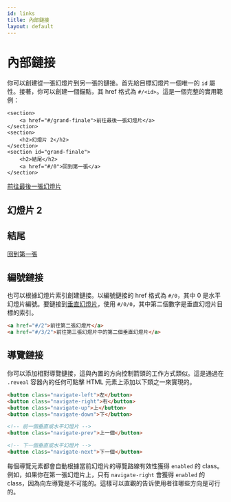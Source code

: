 ```yaml
---
id: links
title: 內部鏈接
layout: default
---
```


# 內部鏈接

你可以創建從一張幻燈片到另一張的鏈接。首先給目標幻燈片一個唯一的 `id` 屬性。接著，你可以創建一個錨點，其 href 格式為 `#/<id>`。這是一個完整的實用範例：

```html/1,8
<section>
	<a href="#/grand-finale">前往最後一張幻燈片</a>
</section>
<section>
	<h2>幻燈片 2</h2>
</section>
<section id="grand-finale">
	<h2>結尾</h2>
	<a href="#/0">回到第一張</a>
</section>
```

<div class="reveal reveal-example" data-config='{"respondToHashChanges": true}'>
  <div class="slides">
    <section>
		<a href="#/grand-finale">前往最後一張幻燈片</a>
	</section>
	<section>
		<h2>幻燈片 2</h2>
	</section>
	<section id="grand-finale">
		<h2>結尾</h2>
		<a href="#/0">回到第一張</a>
	</section>
  </div>
</div>

## 編號鏈接

也可以根據幻燈片索引創建鏈接。以編號鏈接的 href 格式為 `#/0`，其中 0 是水平幻燈片編號。要鏈接到[垂直幻燈片](/zh-hant/vertical-slides/)，使用 `#/0/0`，其中第二個數字是垂直幻燈片目標的索引。

```html
<a href="#/2">前往第二張幻燈片</a>
<a href="#/3/2">前往第三張幻燈片中的第二個垂直幻燈片</a>
```

## 導覽鏈接

你可以添加相對導覽鏈接，這與內置的方向控制箭頭的工作方式類似。這是通過在 `.reveal` 容器內的任何可點擊 HTML 元素上添加以下類之一來實現的。

```html
<button class="navigate-left">左</button>
<button class="navigate-right">右</button>
<button class="navigate-up">上</button>
<button class="navigate-down">下</button>

<!-- 前一個垂直或水平幻燈片 -->
<button class="navigate-prev">上一個</button>

<!-- 下一個垂直或水平幻燈片 -->
<button class="navigate-next">下一個</button>
```

每個導覽元素都會自動根據當前幻燈片的導覽路線有效性獲得 `enabled` 的 class。例如，如果你在第一張幻燈片上，只有 `navigate-right` 會獲得 `enabled` 的 class，因為向左導覽是不可能的。這樣可以直觀的告诉使用者往哪些方向是可行的。
